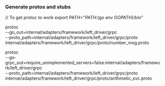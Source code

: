 

### Generate protos and stubs

// To get protoc to work
export PATH="$PATH:$(go env GOPATH)/bin"

protoc \
    --go_out=internal/adapters/framework/left_driver/grpc \
    --proto_path=internal/adapters/framework/left_driver/grpc/proto \
    internal/adapters/framework/left_driver/grpc/proto/number_msg.proto

protoc \
    --go-grpc_out=require_unimplemented_servers=false:internal/adapters/framework/left_driver/grpc \
    --proto_path=internal/adapters/framework/left_driver/grpc/proto \
    internal/adapters/framework/left_driver/grpc/proto/arithmetic_svc.proto


